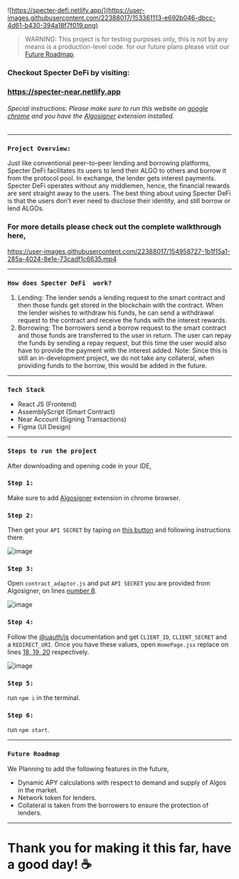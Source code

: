 ![https://specter-defi.netlify.app/](https://user-images.githubusercontent.com/22388017/153361113-e692b046-dbcc-4d61-b430-394a18f7f019.png)

> WARNING: This project is for testing purposes only, this is not by any means is a production-level code. for our future plans please visit our [Future Roadmap](https://github.com/Code-Decoders/algorant-defi-app#future-roadmap).

### Checkout Specter DeFi by visiting:
### https://specter-near.netlify.app
###### Special instructions: Please make sure to run this website on [google chrome](https://www.google.com/chrome/?brand=FHFK&gclid=Cj0KCQiAjJOQBhCkARIsAEKMtO340I7QAqj4f4aqz66DT7Ow74cSK-4a0zoFKXNDQHJWcXr0xeji5soaAvXlEALw_wcB&gclsrc=aw.ds) and you have the [Algosigner](https://www.purestake.com/technology/algosigner/) extension installed.

---

### `Project Overview:`
Just like conventional peer–to–peer lending and borrowing platforms, Specter DeFi facilitates its users to lend their ALGO to others and borrow it from the protocol pool.
In exchange, the lender gets interest payments. Specter DeFi operates without any middlemen, hence, the financial rewards are sent straight away to the users. The best thing about using Specter DeFi is that the users don’t ever need to disclose their identity, and still borrow or lend ALGOs.

### For more details please check out the complete walkthrough here,



https://user-images.githubusercontent.com/22388017/154958727-1b1f15a1-285a-4024-8e1e-73cadf1c6635.mp4



---

### `How does Specter DeFi  work?`
1. Lending:
The lender sends a lending request to the smart contract and then those funds get stored in the blockchain with the contract. When the lender wishes to withdraw his funds, he can send a withdrawal request to the contract and receive the funds with the interest rewards.
2. Borrowing:
The borrowers send a borrow request to the smart contract and those funds are transferred to the user in return. The user can repay the funds by sending a repay request, but this time the user would also have to provide the payment with the interest added.
Note: Since this is still an in-development project, we do not take any collateral, when providing funds to the borrow, this would be added in the future.

---

### `Tech Stack`
* React JS (Frontend)
* AssemblyScript (Smart Contract)
* Near Account (Signing Transactions)
* Figma (UI Design)

--- 

### `Steps to run the project`
After downloading and opening code in your IDE,
### `Step 1:`
Make sure to add [Algosigner](https://www.purestake.com/technology/algosigner/) extension in chrome browser.


### `Step 2:`
Then get your ```API SECRET``` by taping on [this button](https://developer.purestake.io/signup) and following instructions there.

![image](https://user-images.githubusercontent.com/22388017/153376786-7e921cc5-0593-4323-ab3f-0ad6f6813670.png)

### `Step 3:`
Open ```contract_adaptor.js``` and put ```API SECRET``` you are provided from Algosigner, on lines [number 8](https://github.com/Code-Decoders/specter-defi-algo/blob/dda90b8a0640f59d33cc26cb0d66fd3175ccc7c8/src/adaptor/contract_adaptor.js#L8).

![image](https://user-images.githubusercontent.com/22388017/153430779-1ac90920-69e4-4672-80f6-ff1d1a374811.png)

### `Step 4:`
Follow the [@uauth/js](https://www.npmjs.com/package/@uauth/js) documentation and get ```CLIENT_ID```, ```CLIENT_SECRET``` and a ```REDIRECT_URI```. Once you have these values, open ```HomePage.jsx``` replace on lines [18, 19, 20](https://github.com/Code-Decoders/specter-defi-algo/blob/dbf23c3ddc60c65ee288b7a7b3c04356f852b009/src/pages/HomePage.jsx#L17) respectively.

![image](https://user-images.githubusercontent.com/22388017/153379642-ef776495-229c-4929-a899-f1fbe24060a4.png)

### `Step 5:`
run `npm i` in the terminal.

### `Step 6:`
run `npm start`.

---

### `Future Roadmap`
We Planning to add the following features in the future,

* Dynamic APY calculations with respect to demand and supply of Algos in the market.
* Network token for lenders.
* Collateral is taken from the borrowers to ensure the protection of lenders.

---

# Thank you for making it this far, have a good day! :coffee:
